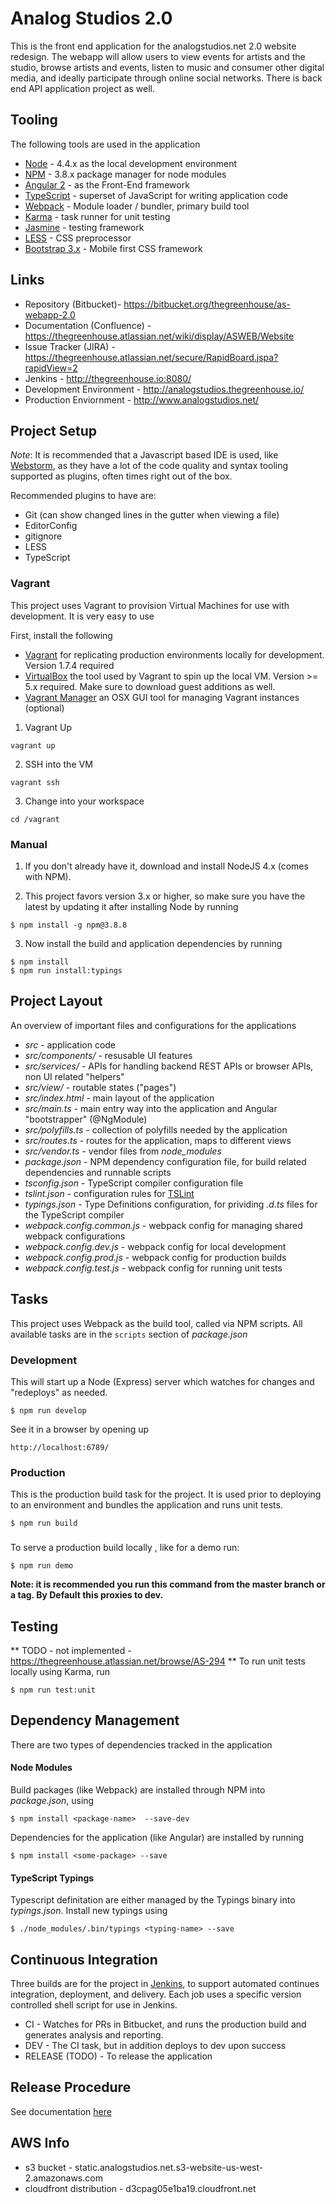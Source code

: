 # Analog Studios 2.0
This is the front end application for the analogstudios.net 2.0 website redesign.  The webapp will allow users to view
events for artists and the studio, browse artists and events, listen to music and consumer other digital media, and
ideally participate through online social networks.  There is back end API application project as well.

## Tooling
The following tools are used in the application

- [Node][] - 4.4.x as the local development environment
- [NPM][] - 3.8.x package manager for node modules
- [Angular 2][] - as the Front-End framework
- [TypeScript][] - superset of JavaScript for writing application code
- [Webpack][] - Module loader / bundler, primary build tool
- [Karma][] - task runner for unit testing
- [Jasmine][] - testing framework
- [LESS][] - CSS preprocessor
- [Bootstrap 3.x][] - Mobile first CSS framework


[Node]: https://nodejs.org/
[NPM]: https://www.npmjs.com/
[Angular 2]: https://angular.io/
[TypeScript]: https://www.typescriptlang.org/
[Webpack]: https://webpack.github.io/
[Karma]: https://karma-runner.github.io/1.0/index.html
[Jasmine]: http://jasmine.github.io/
[LESS]: http://lesscss.org/
[Bootstrap 3.x]: http://getbootstrap.com/

## Links
* Repository (Bitbucket)- https://bitbucket.org/thegreenhouse/as-webapp-2.0
* Documentation (Confluence) - https://thegreenhouse.atlassian.net/wiki/display/ASWEB/Website
* Issue Tracker (JIRA) - https://thegreenhouse.atlassian.net/secure/RapidBoard.jspa?rapidView=2
* Jenkins - http://thegreenhouse.io:8080/
* Development Environment - http://analogstudios.thegreenhouse.io/
* Production Enviornment - http://www.analogstudios.net/

## Project Setup
*Note*: It is recommended that a Javascript based IDE is used, like [Webstorm][],
as they have a lot of the code quality and syntax tooling supported as plugins, often times right out of the box.

Recommended plugins to have are:
- Git (can show changed lines in the gutter when viewing a file)
- EditorConfig
- gitignore
- LESS
- TypeScript

[Webstorm]: https://www.jetbrains.com/webstorm/

### Vagrant
This project uses Vagrant to provision Virtual Machines for use with development.  It is very easy to use

First, install the following

- [Vagrant][] for replicating production environments locally for development.  Version 1.7.4 required
- [VirtualBox][] the tool used by Vagrant to spin up the local VM.  Version >= 5.x required.  Make sure to download
guest additions as well.
- [Vagrant Manager][] an OSX GUI tool for managing Vagrant instances (optional)


1. Vagrant Up
```
vagrant up
```

2. SSH into the VM
```
vagrant ssh
```

3. Change into your workspace
```
cd /vagrant
```

[Vagrant]: http://www.vagrantup.com/
[VirtualBox]: http://www.virtualbox.org/
[Vagrant Manager]: http://vagrantmanager.com/

### Manual

1. If you don't already have it, download and install NodeJS 4.x (comes with NPM).

2. This project favors version 3.x or higher, so make sure you have the latest by updating it after installing Node by running 

```
$ npm install -g npm@3.8.8
```

3. Now install the build and application dependencies by running

```
$ npm install 
$ npm run install:typings
```

## Project Layout
An overview of important files and configurations for the applications

* _src_ - application code
* _src/components/_ - resusable UI features
* _src/services/_ -  APIs for handling  backend REST APIs or browser APIs, non UI related "helpers"
* _src/view/_ -  routable states ("pages")
* _src/index.html_ - main layout of the application
* _src/main.ts_ - main entry way into the application and Angular "bootstrapper" (@NgModule)
* _src/polyfills.ts_ - collection of polyfills needed by the application
* _src/routes.ts_ - routes for the application, maps to different views
* _src/vendor.ts_ - vendor files from _node_modules_
* _package.json_ - NPM dependency configuration file, for build related dependencies and runnable scripts
* _tsconfig.json_ - TypeScript compiler configuration file
* _tslint.json_ - configuration rules for [TSLint][]
* _typings.json_ - Type Definitions configuration, for prividing _.d.ts_ files for the TypeScript compiler
* _webpack.config.common.js_ - webpack config for managing shared webpack configurations
* _webpack.config.dev.js_ - webpack config for local development
* _webpack.config.prod.js_ - webpack config for production builds
* _webpack.config.test.js_ - webpack config for running unit tests

[TSLint]: http://palantir.github.io/tslint/

## Tasks
This project uses Webpack as the build tool, called via NPM scripts.  All available tasks are in the `scripts`
section of _package.json_

### Development
This will start up a Node (Express) server which watches for changes and "redeploys" as needed.

```
$ npm run develop
```

See it in a browser by opening up

```
http://localhost:6789/
```

### Production
This is the production build task for the project.  It is used prior to deploying to an environment and bundles the
application and runs unit tests.

```
$ npm run build
```

###
To serve a production build locally , like for a demo run:

```
$ npm run demo
```

**Note: it is recommended you run this command from the master branch or a tag.  By Default this proxies to dev.**


## Testing
** TODO - not implemented - https://thegreenhouse.atlassian.net/browse/AS-294 **
To run unit tests locally using Karma, run 

```
$ npm run test:unit
```


## Dependency Management
There are two types of dependencies tracked in the application

#### Node Modules
Build packages (like Webpack) are installed through NPM into _package.json_, using
 
```
$ npm install <package-name>  --save-dev
```

Dependencies for the application (like Angular) are installed by running 

```
$ npm install <some-package> --save
```

#### TypeScript Typings
Typescript definitation are either managed by the Typings binary into _typings.json_.  Install new typings using 

```
$ ./node_modules/.bin/typings <typing-name> --save
```


## Continuous Integration
Three builds are for the project in [Jenkins][], to support automated continues integration, deployment, and delivery.
Each job uses a specific version controlled shell script for use in Jenkins.

* CI - Watches for PRs in Bitbucket, and runs the production build and generates analysis and reporting.
* DEV - The CI task, but in addition deploys to dev upon success
* RELEASE (TODO) - To release the application

[Jenkins]: http://www.thegreenhouse.io:8080/

## Release Procedure
See documentation [here][]

[here]: https://thegreenhouse.atlassian.net/wiki/display/ASWEB/Release+Management#ReleaseManagement-UI(StaticFrontend)

## AWS Info
* s3 bucket - static.analogstudios.net.s3-website-us-west-2.amazonaws.com
* cloudfront distribution - d3cpag05e1ba19.cloudfront.net